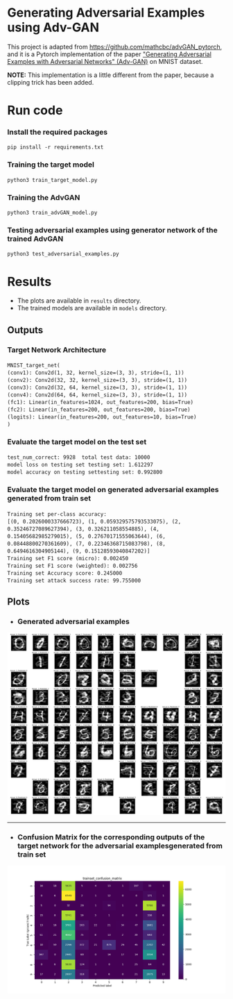 # Generating Adversarial Examples using Adv-GAN
This project is adapted from  https://github.com/mathcbc/advGAN_pytorch, and it is a Pytorch implementation of the paper ["Generating Adversarial Examples with Adversarial Networks" (Adv-GAN)](https://arxiv.org/abs/1801.02610v5) on MNIST dataset.

**NOTE:** This implementation is a little different from the paper, because a clipping trick has been added.

# Run code

### Install the required packages
```shell
pip install -r requirements.txt
```

### Training the target model
```shell
python3 train_target_model.py
```

### Training the AdvGAN
```shell
python3 train_advGAN_model.py
```

### Testing adversarial examples using generator network of the trained AdvGAN
```shell
python3 test_adversarial_examples.py
```

# Results 
- The plots are available in `results` directory.
- The trained models are available in `models` directory.

## Outputs
### Target Network Architecture
`MNIST_target_net(`  
  `(conv1): Conv2d(1, 32, kernel_size=(3, 3), stride=(1, 1))`  
  `(conv2): Conv2d(32, 32, kernel_size=(3, 3), stride=(1, 1))`  
  `(conv3): Conv2d(32, 64, kernel_size=(3, 3), stride=(1, 1))`  
  `(conv4): Conv2d(64, 64, kernel_size=(3, 3), stride=(1, 1))`  
  `(fc1): Linear(in_features=1024, out_features=200, bias=True)`  
  `(fc2): Linear(in_features=200, out_features=200, bias=True)`  
  `(logits): Linear(in_features=200, out_features=10, bias=True)`  
`)`

### Evaluate the target model on the test set 
`test_num_correct: 9928  total test data: 10000`  
`model loss on testing set testing set: 1.612297`  
`model accuracy on testing settesting set: 0.992800`  

### Evaluate the target model on generated adversarial examples generated from train set 
`Training set per-class accuracy:`  
`[(0, 0.2026000337666723), (1, 0.059329575793533075), (2, 0.35246727089627394), (3, 0.326211058554885), (4, 0.15405682985279015), (5, 0.27670171555063644), (6, 0.08448800270361609), (7, 0.22346368715083798), (8, 0.6494616304905144), (9, 0.15128593040847202)]`  
`Training set F1 score (micro): 0.002450`  
`Training set F1 score (weighted): 0.002756`  
`Training set Accuracy score: 0.245000`  
`Training set attack success rate: 99.755000`

## Plots
- ### Generated adversarial examples  
![alt text](./results/trainset_imgs_matrix.png)

***

- ### Confusion Matrix for the corresponding outputs of the target network for the adversarial examplesgenerated from train set   
![alt text](./results/trainset_confusion_matrix.png)
